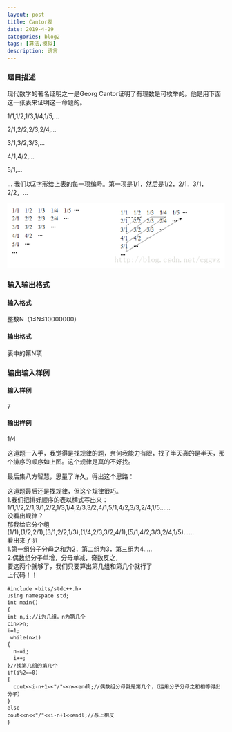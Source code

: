 ```yaml
---
layout: post
title: Cantor表
date: 2019-4-29
categories: blog2
tags: [算法,模拟]
description: 语言
---
```


### 题目描述
现代数学的著名证明之一是Georg Cantor证明了有理数是可枚举的。他是用下面这一张表来证明这一命题的。

1/1,1/2,1/3,1/4,1/5,…<br/>

2/1,2/2,2/3,2/4,…<br/>

3/1,3/2,3/3,…<br/>

4/1,4/2,…<br/>

5/1,…<br/>

… 我们以Z字形给上表的每一项编号。第一项是1/1，然后是1/2，2/1，3/1，2/2，…

![img](/img/4295.png)

### 输入输出格式
#### 输入格式
 
整数N（1≤N≤10000000）<br/>

#### 输出格式

表中的第N项

### 输出输入样例

#### 输入样例
7

#### 输出样例
1/4

这道题一入手，我觉得是找规律的题，奈何我能力有限，找了半天~~真的是半天~~，那个排序的顺序如上图。这个规律是真的不好找。<br/>

最后集八方智慧，思量了许久，得出这个思路：<br/>

这道题最后还是找规律，但这个规律很巧。<br/>
1.我们把排好顺序的表以横式写出来：<br/>
1/1,1/2,2/1,3/1,2/2,1/3,1/4,2/3,3/2,4/1,5/1,4/2,3/3,2/4,1/5…… <br/>
没看出规律？<br/>
那我给它分个组<br/>
(1/1),(1/2,2/1),(3/1,2/2,1/3),(1/4,2/3,3/2,4/1),(5/1,4/2,3/3,2/4,1/5)…… <br/>
看出来了叭<br/>
1.第一组分子分母之和为2，第二组为3，第三组为4.....<br/>
2.偶数组分子单增，分母单减，奇数反之，<br/>
要这两个就够了，我们只要算出第几组和第几个就行了<br/>
上代码！！

    #include <bits/stdc++.h>
    using namespace std;
    int main()
    {
    int n,i;//i为几组，n为第几个
    cin>>n;
    i=1;
     while(n>i)
    {
      n-=i;
      i++;
    }//找第几组的第几个
    if(i%2==0)
    {
      cout<<i-n+1<<"/"<<n<<endl;//偶数组分母就是第几个，（运用分子分母之和相等得出分子）
    }
    else
    cout<<n<<"/"<<i-n+1<<endl;//与上相反
    }









